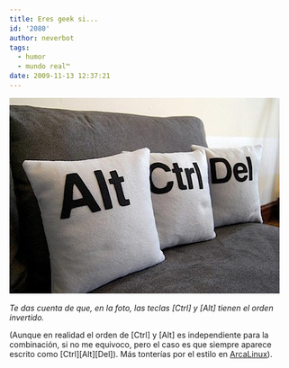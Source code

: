 ```yaml
---
title: Eres geek si...
id: '2080'
author: neverbot
tags:
  - humor
  - mundo real™
date: 2009-11-13 12:37:21
---
```


![200911131235.jpg](./eres-geek-si/200911131235.jpg)

_Te das cuenta de que, en la foto, las teclas \[Ctrl\] y \[Alt\] tienen el orden invertido._

(Aunque en realidad el orden de \[Ctrl\] y \[Alt\] es independiente para la combinación, si no me equivoco, pero el caso es que siempre aparece escrito como \[Ctrl\]\[Alt\]\[Del\]). Más tonterías por el estilo en [ArcaLinux](http://arcalinux.wordpress.com/2009/10/31/eres-geek-cuando/)).
